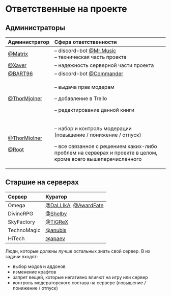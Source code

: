 # Ответственные на проекте

## Администраторы

<table>
  <thead>
    <tr>
      <th style="text-align:left">&#x410;&#x434;&#x43C;&#x438;&#x43D;&#x438;&#x441;&#x442;&#x440;&#x430;&#x442;&#x43E;&#x440;</th>
      <th
      style="text-align:left">&#x421;&#x444;&#x435;&#x440;&#x430; &#x43E;&#x442;&#x432;&#x435;&#x442;&#x441;&#x442;&#x432;&#x435;&#x43D;&#x43D;&#x43E;&#x441;&#x442;&#x438;</th>
    </tr>
  </thead>
  <tbody>
    <tr>
      <td style="text-align:left"><a href="//discord.com/users/194419590694961152">@Matrix</a>
      </td>
      <td style="text-align:left">&#x2013; discord-bot <a href="//discord.com/users/608789953383759892">@Mr.Music</a>
        <br
        />&#x2013; &#x442;&#x435;&#x445;&#x43D;&#x438;&#x447;&#x435;&#x441;&#x43A;&#x430;&#x44F;
        &#x447;&#x430;&#x441;&#x442;&#x44C; &#x43F;&#x440;&#x43E;&#x435;&#x43A;&#x442;&#x430;</td>
    </tr>
    <tr>
      <td style="text-align:left"><a href="//discord.com/users/177255966952259584">@Xaver</a>
      </td>
      <td style="text-align:left">&#x2013; &#x43D;&#x430;&#x434;&#x435;&#x436;&#x43D;&#x43E;&#x441;&#x442;&#x44C;
        &#x441;&#x435;&#x440;&#x432;&#x435;&#x440;&#x43D;&#x43E;&#x439; &#x447;&#x430;&#x441;&#x442;&#x438;
        &#x43F;&#x440;&#x43E;&#x435;&#x43A;&#x442;&#x430;</td>
    </tr>
    <tr>
      <td style="text-align:left"><a href="//discord.com/users/287250124046991360">@BART96</a>
      </td>
      <td style="text-align:left">&#x2013; discord-bot <a href="//discord.com/users/653192844697141259">@Commander</a>
      </td>
    </tr>
    <tr>
      <td style="text-align:left"><a href="//discord.com/users/327526732670304257">@ThorMjolner</a>
      </td>
      <td style="text-align:left">
        <p>&#x2013; &#x432;&#x44B;&#x434;&#x430;&#x447;&#x430; &#x43F;&#x440;&#x430;&#x432;
          &#x43C;&#x43E;&#x434;&#x435;&#x440;&#x430;&#x43C;</p>
        <p>&#x2013; &#x434;&#x43E;&#x431;&#x430;&#x432;&#x43B;&#x435;&#x43D;&#x438;&#x435;
          &#x432; Trello</p>
        <p>&#x2013; &#x440;&#x435;&#x434;&#x430;&#x43A;&#x442;&#x438;&#x440;&#x43E;&#x432;&#x430;&#x43D;&#x438;&#x435;
          &#x434;&#x430;&#x43D;&#x43D;&#x43E;&#x439; &#x43A;&#x43D;&#x438;&#x433;&#x438;</p>
      </td>
    </tr>
    <tr>
      <td style="text-align:left">
        <p><a href="//discord.com/users/327526732670304257">@ThorMjolner</a>
        </p>
        <p><a href="//discord.com/users/266135732643561472">@Root</a>
        </p>
      </td>
      <td style="text-align:left">
        <p>&#x2013; &#x43D;&#x430;&#x431;&#x43E;&#x440; &#x438; &#x43A;&#x43E;&#x43D;&#x442;&#x440;&#x43E;&#x43B;&#x44C;
          &#x43C;&#x43E;&#x434;&#x435;&#x440;&#x430;&#x446;&#x438;&#x438; (&#x43F;&#x43E;&#x432;&#x44B;&#x448;&#x435;&#x43D;&#x438;&#x435;
          / &#x43F;&#x43E;&#x43D;&#x438;&#x436;&#x435;&#x43D;&#x438;&#x435; / &#x43E;&#x442;&#x43F;&#x443;&#x441;&#x43A;)</p>
        <p>&#x2013; &#x432;&#x441;&#x435; &#x441;&#x432;&#x44F;&#x437;&#x430;&#x43D;&#x43D;&#x43E;&#x435;
          &#x441; &#x440;&#x435;&#x448;&#x435;&#x43D;&#x438;&#x435;&#x43C; &#x43A;&#x430;&#x43A;&#x438;&#x445;-&#x43B;&#x438;&#x431;&#x43E;
          &#x43F;&#x440;&#x43E;&#x431;&#x43B;&#x435;&#x43C; &#x43D;&#x430; &#x441;&#x435;&#x440;&#x432;&#x435;&#x440;&#x430;&#x445;
          &#x438; &#x43F;&#x440;&#x43E;&#x435;&#x43A;&#x442;&#x435; &#x432; &#x446;&#x435;&#x43B;&#x43E;&#x43C;,
          &#x43A;&#x440;&#x43E;&#x43C;&#x435; &#x432;&#x441;&#x435;&#x433;&#x43E;
          &#x432;&#x44B;&#x448;&#x435;&#x43F;&#x435;&#x440;&#x435;&#x447;&#x438;&#x441;&#x43B;&#x435;&#x43D;&#x43D;&#x43E;&#x433;&#x43E;</p>
      </td>
    </tr>
  </tbody>
</table>



## Старшие на серверах

| Сервер | Куратор |
| :--- | :--- |
| Omega | [@DaLLIkA](//discord.com/users/292018666516643840), [@AwardFate](//discord.com/users/327848335857811456) |
| DivineRPG | [@Shelby](//discord.com/users/327574194453872641) |
| SkyFactory | [@TiGReX](//discord.com/users/274271857375707137) |
| TechnoMagic | [@anubis](//discord.com/users/268325397261713411) |
| HiTech | [@apaev](//discord.com/users/256125078977249283) |

Люди, которые должны лучше остальных знать свой сервер. В их задачи входят:

* выбор модов и аддонов
* изменение крафтов
* запрет вещей, которые негативно влияют на игру или сервер
* контроль модераторского состава на сервере \(повышение / понижение / отпуск\)

